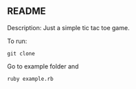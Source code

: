 ## README

Description: Just a simple tic tac toe game.

To run:
```
git clone
```
Go to example folder and
```
ruby example.rb
```
